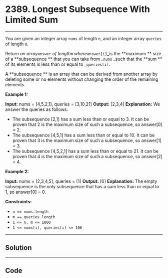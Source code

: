 # 2389. Longest Subsequence With Limited Sum

---

You are given an integer array `nums` of length `n`, and an integer array `queries` of length `m`.

Return _an array_`answer` _of length_`m` _where_`answer[i]`_is the **maximum ** size of a **subsequence ** that you can take from _`nums` _such that the **sum ** of its elements is less than or equal to _`queries[i]`.

A **subsequence ** is an array that can be derived from another array by deleting some or no elements without changing the order of the remaining elements.

 

**Example 1:**


**Input:** nums = [4,5,2,1], queries = [3,10,21]
**Output:** [2,3,4]
**Explanation:** We answer the queries as follows:
- The subsequence [2,1] has a sum less than or equal to 3. It can be proven that 2 is the maximum size of such a subsequence, so answer[0] = 2.
- The subsequence [4,5,1] has a sum less than or equal to 10. It can be proven that 3 is the maximum size of such a subsequence, so answer[1] = 3.
- The subsequence [4,5,2,1] has a sum less than or equal to 21. It can be proven that 4 is the maximum size of such a subsequence, so answer[2] = 4.


**Example 2:**


**Input:** nums = [2,3,4,5], queries = [1]
**Output:** [0]
**Explanation:** The empty subsequence is the only subsequence that has a sum less than or equal to 1, so answer[0] = 0.

 

**Constraints:**

  * `n == nums.length`
  * `m == queries.length`
  * `1 <= n, m <= 1000`
  * `1 <= nums[i], queries[i] <= 106`

---

## Solution



---

## Code
```python


```